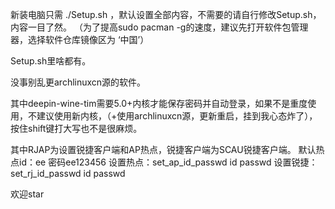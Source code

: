 新装电脑只需 ./Setup.sh ，默认设置全部内容，不需要的请自行修改Setup.sh，内容一目了然。
（为了提高sudo pacman -g的速度，建议先打开软件包管理器，选择软件仓库镜像区为 ‘中国’）

Setup.sh里啥都有。

没事别乱更archlinuxcn源的软件。

其中deepin-wine-tim需要5.0+内核才能保存密码并自动登录，如果不是重度使用，不建议使用新内核，（+使用archlinuxcn源，更新重启，挂到我心态炸了），按住shift键打大写也不是很麻烦。


其中RJAP为设置锐捷客户端和AP热点，锐捷客户端为SCAU锐捷客户端。
默认热点id：ee 密码ee123456
设置热点：set_ap_id_passwd id passwd
设置锐捷：set_rj_id_passwd id passwd

欢迎star
